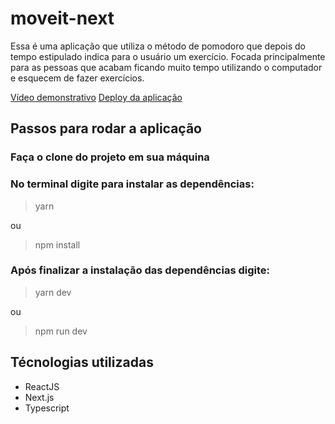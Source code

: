 # moveit-next

Essa é uma aplicação que utiliza o método de pomodoro que depois do tempo estipulado indica para o usuário um exercício. 
Focada principalmente para as pessoas que acabam ficando muito tempo utilizando o computador e esquecem de fazer exercícios.

[Vídeo demonstrativo](https://youtu.be/wzjPQBxpH3M)
[Deploy da aplicação](https://moveit-theta-ebon.vercel.app/)

## Passos para rodar a aplicação

### Faça o clone do projeto em sua máquina

### No terminal digite para instalar as dependências:
> yarn

ou

> npm install

### Após finalizar a instalação das dependências digite:
> yarn dev

ou

> npm run dev

## Técnologias utilizadas

- ReactJS
- Next.js
- Typescript
